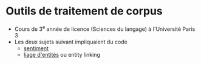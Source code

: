 Outils de traitement de corpus
==============================

- Cours de 3<sup>e</sup> année de licence (Sciences du langage) à l'Université Paris 3
- Les deux sujets suivant impliquaient du code
    - [sentiment](./sentiment)
    - [liage d'entités](./liage_entités) ou entity linking
